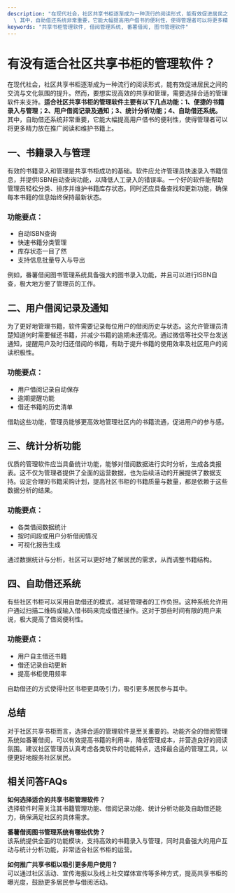 ```yaml
---
description: "在现代社会，社区共享书柜逐渐成为一种流行的阅读形式，能有效促进居民之间的交流与文化氛围的提升。然而，要想实现高效的共享和管理，需要选择合适的管理软件来支持。**适合社区共享书柜的管理软件主要有以下几点功能：1、便捷的书籍录入与管理；2、用户借阅记录及通知；3、统计分析功能；4、自助借还系统。**\
  \ 其中，自助借还系统非常重要，它能大幅提高用户借书的便利性，使得管理者可以将更多精力放在推广阅读和维护书籍上。"
keywords: "共享书柜管理软件, 借阅管理系统, 番薯借阅, 图书管理软件"
---
```

# 有没有适合社区共享书柜的管理软件？

在现代社会，社区共享书柜逐渐成为一种流行的阅读形式，能有效促进居民之间的交流与文化氛围的提升。然而，要想实现高效的共享和管理，需要选择合适的管理软件来支持。**适合社区共享书柜的管理软件主要有以下几点功能：1、便捷的书籍录入与管理；2、用户借阅记录及通知；3、统计分析功能；4、自助借还系统。** 其中，自助借还系统非常重要，它能大幅提高用户借书的便利性，使得管理者可以将更多精力放在推广阅读和维护书籍上。

## **一、书籍录入与管理**

有效的书籍录入和管理是共享书柜成功的基础。软件应允许管理员快速录入书籍信息，并提供ISBN自动查询功能，以降低人工录入的错误率。一个好的软件能帮助管理员轻松分类、排序并维护书籍库存状态。同时还应具备查找和更新功能，确保每本书籍的信息始终保持最新状态。

### 功能要点：
- 自动ISBN查询
- 快速书籍分类管理
- 库存状态一目了然
- 支持信息批量导入与导出

例如，番薯借阅图书管理系统具备强大的图书录入功能，并且可以进行ISBN自查，极大地方便了管理员的工作。

## **二、用户借阅记录及通知**

为了更好地管理书籍，软件需要记录每位用户的借阅历史与状态。这允许管理员清楚知道何时需要催还书籍，并减少书籍的逾期未还情况。通过微信等社交平台发送通知，提醒用户及时归还借阅的书籍，有助于提升书籍的使用效率及社区用户的阅读积极性。

### 功能要点：
- 用户借阅记录自动保存
- 逾期提醒功能
- 借还书籍的历史清单

借助这些功能，管理员能够更高效地管理社区内的书籍流通，促进用户的参与感。

## **三、统计分析功能**

优质的管理软件应当具备统计功能，能够对借阅数据进行实时分析，生成各类报表。这不仅为管理者提供了全面的运营数据，也为后续活动的开展提供了数据支持。设定合理的书籍采购计划，提高社区书柜的书籍质量与数量，都是依赖于这些数据分析的结果。

### 功能要点：
- 各类借阅数据统计
- 按时间段或用户分析借阅情况
- 可视化报告生成

通过数据统计与分析，社区可以更好地了解居民的需求，从而调整书籍结构。

## **四、自助借还系统**

有些社区书柜可以采用自助借还的模式，减轻管理者的工作负担。这种系统允许用户通过扫描二维码或输入借书码来完成借还操作。这对于那些时间有限的用户来说，极大提高了借阅便利性。

### 功能要点：
- 用户自主借还书籍
- 借还记录自动更新
- 提高书柜使用频率

自助借还的方式使得社区书柜更具吸引力，吸引更多居民参与其中。

## 总结

对于社区共享书柜而言，选择合适的管理软件是至关重要的。功能齐全的借阅管理系统如番薯借阅，可以有效提高书籍的利用率，降低管理成本，并营造良好的阅读氛围。建议社区管理员认真考虑各类软件的功能特点，选择最合适的管理工具，以便更好地服务社区居民。

## 相关问答FAQs

**如何选择适合的共享书柜管理软件？**  
选择软件时需关注其书籍管理功能、借阅记录功能、统计分析功能及自助借还能力，确保满足社区的具体需求。

**番薯借阅图书管理系统有哪些优势？**  
该系统提供全面的功能模块，支持高效的书籍录入与管理，同时具备强大的用户互动与统计分析功能，非常适合社区书柜的运营。

**如何推广共享书柜以吸引更多用户使用？**  
可以通过社区活动、宣传海报以及线上社交媒体宣传等多种方式，提高共享书柜的曝光度，鼓励更多居民参与借阅活动。
